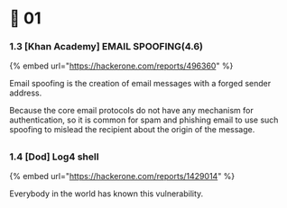 # 🦧 01

### 1.3 \[Khan Academy] EMAIL SPOOFING(4.6)

{% embed url="https://hackerone.com/reports/496360" %}

Email spoofing is the creation of email messages with a forged sender address.

Because the core email protocols do not have any mechanism for authentication, so it is common for spam and phishing email to use such spoofing to mislead the recipient about the origin of the message.







##

### 1.4 \[Dod] Log4 shell

{% embed url="https://hackerone.com/reports/1429014" %}

Everybody in the world has known this vulnerability.

